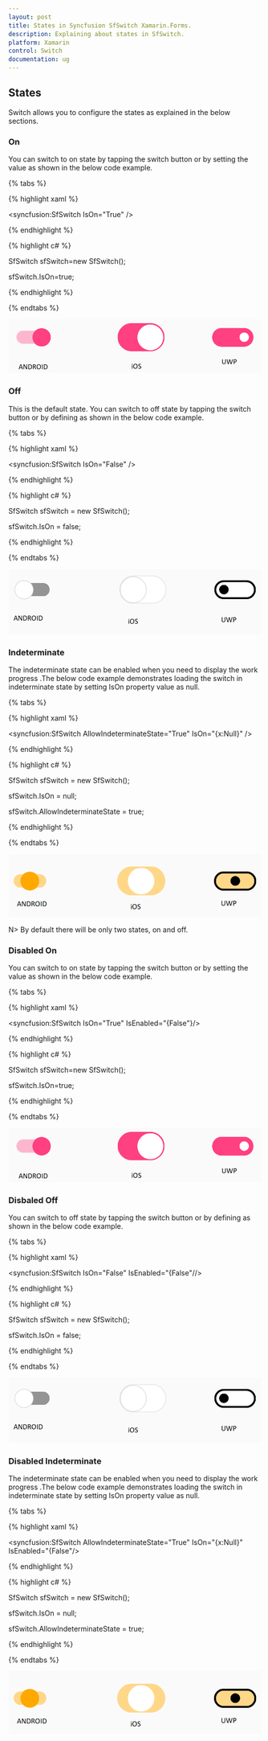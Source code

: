 ```yaml
---
layout: post
title: States in Syncfusion SfSwitch Xamarin.Forms.
description: Explaining about states in SfSwitch.
platform: Xamarin
control: Switch
documentation: ug
---
```


## States

Switch allows you to configure the states as explained in the below sections.

### On

You can switch to on state by tapping the switch button or by setting the value as shown in the below code example.

{% tabs %}

{% highlight xaml %}

<syncfusion:SfSwitch IsOn="True" />

{% endhighlight %}

{% highlight c# %}

SfSwitch sfSwitch=new SfSwitch();

sfSwitch.IsOn=true;

{% endhighlight %}

{% endtabs %}

![switch control displaying on state](images/on.png)

### Off

This is the default state. You can switch to off state by tapping the switch button or by defining as shown in the below code example.

{% tabs %}

{% highlight xaml %}

<syncfusion:SfSwitch IsOn="False" />

{% endhighlight %}

{% highlight c# %}

SfSwitch sfSwitch = new SfSwitch();

sfSwitch.IsOn = false;

{% endhighlight %}

{% endtabs %}

![switch control displaying off state](images/off.png)

### Indeterminate

The indeterminate state can be enabled when you need to display the work progress .The below code example demonstrates loading the switch in indeterminate state by setting IsOn property value as null.

{% tabs %}

{% highlight xaml %}

<syncfusion:SfSwitch AllowIndeterminateState="True" IsOn="{x:Null}" />        

{% endhighlight %}

{% highlight c# %}

SfSwitch sfSwitch = new SfSwitch();

sfSwitch.IsOn = null;

sfSwitch.AllowIndeterminateState = true;

{% endhighlight %}

{% endtabs %}

![switch conrol displaying indeterminate state](images/intermediate.png)

N> By default there will be only two states, on and off.

### Disabled On

You can switch to on state by tapping the switch button or by setting the value as shown in the below code example.

{% tabs %}

{% highlight xaml %}

<syncfusion:SfSwitch IsOn="True" IsEnabled="{False"}/>

{% endhighlight %}

{% highlight c# %}

SfSwitch sfSwitch=new SfSwitch();

sfSwitch.IsOn=true;

{% endhighlight %}

{% endtabs %}

![switch control displaying on state](images/on.png)

### Disbaled Off

You can switch to off state by tapping the switch button or by defining as shown in the below code example.

{% tabs %}

{% highlight xaml %}

<syncfusion:SfSwitch IsOn="False" IsEnabled="{False"//>

{% endhighlight %}

{% highlight c# %}

SfSwitch sfSwitch = new SfSwitch();

sfSwitch.IsOn = false;

{% endhighlight %}

{% endtabs %}

![switch control displaying off state](images/off.png)

### Disabled Indeterminate

The indeterminate state can be enabled when you need to display the work progress .The below code example demonstrates loading the switch in indeterminate state by setting IsOn property value as null.

{% tabs %}

{% highlight xaml %}

<syncfusion:SfSwitch AllowIndeterminateState="True" IsOn="{x:Null}"   IsEnabled="{False"/>        

{% endhighlight %}

{% highlight c# %}

SfSwitch sfSwitch = new SfSwitch();

sfSwitch.IsOn = null;

sfSwitch.AllowIndeterminateState = true;

{% endhighlight %}

{% endtabs %}

![switch conrol displaying indeterminate state](images/intermediate.png)
